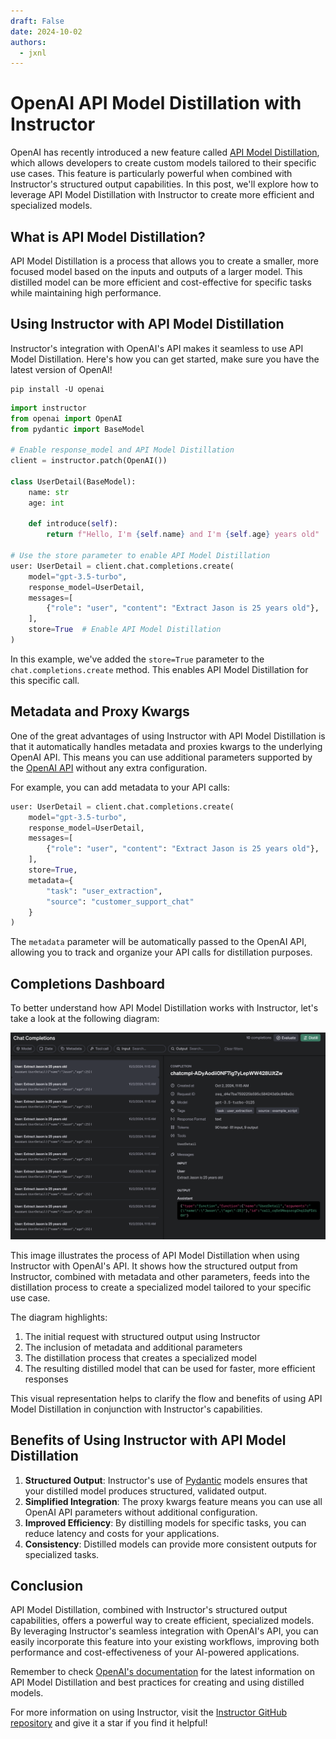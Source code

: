```yaml
---
draft: False
date: 2024-10-02
authors:
  - jxnl
---
```


# OpenAI API Model Distillation with Instructor

OpenAI has recently introduced a new feature called [API Model Distillation](https://openai.com/index/api-model-distillation/), which allows developers to create custom models tailored to their specific use cases. This feature is particularly powerful when combined with Instructor's structured output capabilities. In this post, we'll explore how to leverage API Model Distillation with Instructor to create more efficient and specialized models.

<!-- more -->

## What is API Model Distillation?

API Model Distillation is a process that allows you to create a smaller, more focused model based on the inputs and outputs of a larger model. This distilled model can be more efficient and cost-effective for specific tasks while maintaining high performance.

## Using Instructor with API Model Distillation

Instructor's integration with OpenAI's API makes it seamless to use API Model Distillation. Here's how you can get started, make sure you have the latest version of OpenAI!

```
pip install -U openai
```

```python
import instructor
from openai import OpenAI
from pydantic import BaseModel

# Enable response_model and API Model Distillation
client = instructor.patch(OpenAI())

class UserDetail(BaseModel):
    name: str
    age: int

    def introduce(self):
        return f"Hello, I'm {self.name} and I'm {self.age} years old"

# Use the store parameter to enable API Model Distillation
user: UserDetail = client.chat.completions.create(
    model="gpt-3.5-turbo",
    response_model=UserDetail,
    messages=[
        {"role": "user", "content": "Extract Jason is 25 years old"},
    ],
    store=True  # Enable API Model Distillation
)
```

In this example, we've added the `store=True` parameter to the `chat.completions.create` method. This enables API Model Distillation for this specific call.

## Metadata and Proxy Kwargs

One of the great advantages of using Instructor with API Model Distillation is that it automatically handles metadata and proxies kwargs to the underlying OpenAI API. This means you can use additional parameters supported by the [OpenAI API](https://platform.openai.com/docs/api-reference) without any extra configuration.

For example, you can add metadata to your API calls:

```python
user: UserDetail = client.chat.completions.create(
    model="gpt-3.5-turbo",
    response_model=UserDetail,
    messages=[
        {"role": "user", "content": "Extract Jason is 25 years old"},
    ],
    store=True,
    metadata={
        "task": "user_extraction",
        "source": "customer_support_chat"
    }
)
```

The `metadata` parameter will be automatically passed to the OpenAI API, allowing you to track and organize your API calls for distillation purposes.


## Completions Dashboard

To better understand how API Model Distillation works with Instructor, let's take a look at the following diagram:

![API Model Distillation with Instructor](./img/distil_openai.png)

This image illustrates the process of API Model Distillation when using Instructor with OpenAI's API. It shows how the structured output from Instructor, combined with metadata and other parameters, feeds into the distillation process to create a specialized model tailored to your specific use case.

The diagram highlights:

1. The initial request with structured output using Instructor
2. The inclusion of metadata and additional parameters
3. The distillation process that creates a specialized model
4. The resulting distilled model that can be used for faster, more efficient responses

This visual representation helps to clarify the flow and benefits of using API Model Distillation in conjunction with Instructor's capabilities.



## Benefits of Using Instructor with API Model Distillation

1. **Structured Output**: Instructor's use of [Pydantic](https://docs.pydantic.dev/) models ensures that your distilled model produces structured, validated output.
2. **Simplified Integration**: The proxy kwargs feature means you can use all OpenAI API parameters without additional configuration.
3. **Improved Efficiency**: By distilling models for specific tasks, you can reduce latency and costs for your applications.
4. **Consistency**: Distilled models can provide more consistent outputs for specialized tasks.

## Conclusion

API Model Distillation, combined with Instructor's structured output capabilities, offers a powerful way to create efficient, specialized models. By leveraging Instructor's seamless integration with OpenAI's API, you can easily incorporate this feature into your existing workflows, improving both performance and cost-effectiveness of your AI-powered applications.

Remember to check [OpenAI's documentation](https://platform.openai.com/docs) for the latest information on API Model Distillation and best practices for creating and using distilled models.

For more information on using Instructor, visit the [Instructor GitHub repository](https://github.com/jxnl/instructor) and give it a star if you find it helpful!

